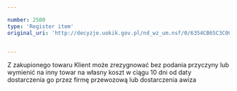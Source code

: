 ```yaml
---

number: 2500
type: 'Register item'
original_uri: 'http://decyzje.uokik.gov.pl/nd_wz_um.nsf/0/6354CB65C3C0C00CC125790A0044A121?OpenDocument'


---
```


Z zakupionego towaru Klient może zrezygnować bez podania przyczyny lub wymienić na inny towar na własny koszt w ciągu 10 dni od daty dostarczenia go przez firmę przewozową lub dostarczenia awiza
